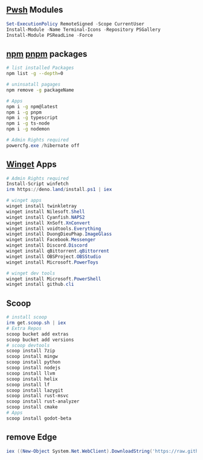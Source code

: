 ## [Pwsh](https://learn.microsoft.com/en-us/powershell/scripting/install/installing-powershell-on-windows?view=powershell-7.3#winget) Modules
```ps1
Set-ExecutionPolicy RemoteSigned -Scope CurrentUser
Install-Module -Name Terminal-Icons -Repository PSGallery
Install-Module PSReadLine -Force
```
## [npm](https://www.npmjs.com/) [pnpm](https://pnpm.io/) packages
```bash
# list installed Packages
npm list -g --depth=0

# uninsatall pagages
npm remove -g packageName

# Apps
npm i -g npm@latest
npm i -g pnpm
npm i -g typescript
npm i -g ts-node
npm i -g nodemon
```
```ps1
# Admin Rights required
powercfg.exe /hibernate off
```
## [Winget](https://winget.run/) Apps
```ps1
# Admin Rights required
Install-Script winfetch
irm https://deno.land/install.ps1 | iex

# winget apps
winget install twinkletray
winget install Nilesoft.Shell
winget install Cyanfish.NAPS2
winget install XnSoft.XnConvert
winget install voidtools.Everything
winget install DuongDieuPhap.ImageGlass
winget install Facebook.Messenger
winget install Discord.Discord
winget install qBittorrent.qBittorrent
winget install OBSProject.OBSStudio
winget install Microsoft.PowerToys

# winget dev tools
winget install Microsoft.PowerShell
winget install github.cli
```

## Scoop
```ps1
# install scoop
irm get.scoop.sh | iex
# Extra Repos
scoop bucket add extras
scoop bucket add versions
# scoop devtools
scoop install 7zip
scoop install mingw
scoop install python
scoop install nodejs
scoop install llvm
scoop install helix
scoop install lf
scoop install lazygit
scoop install rust-msvc
scoop install rust-analyzer
scoop install cmake
# Apps
scoop install godot-beta
```

## remove Edge
```ps1
iex ((New-Object System.Net.WebClient).DownloadString('https://raw.githubusercontent.com/AveYo/fox/main/Edge_Removal.bat'))
```
